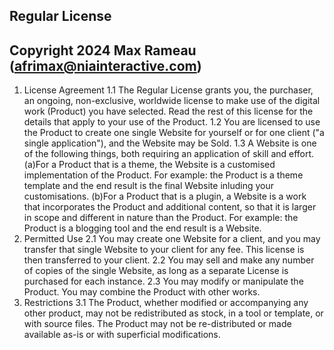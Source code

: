 ## Regular License
## Copyright 2024 Max Rameau (afrimax@niainteractive.com)

1. License Agreement
    1.1 The Regular License grants you, the purchaser, an ongoing, non-exclusive, worldwide license to make use of the digital work (Product) you have selected. Read the rest of this license for the details that apply to your use of the Product.
    1.2 You are licensed to use the Product to create one single Website for yourself or for one client ("a single application"), and the Website may be Sold.
    1.3 A Website is one of the following things, both requiring an application of skill and effort.
        (a)For a Product that is a theme, the Website is a customised implementation of the Product. For example: the Product is a theme template and the end result is the final Website inluding your customisations.
        (b)For a Product that is a plugin, a Website is a work that incorporates the Product and additional content, so that it is larger in scope and different in nature than the Product. For example: the Product is a blogging tool and the end result is a Website.
2. Permitted Use
    2.1 You may create one Website for a client, and you may transfer that single Website to your client for any fee. This license is then transferred to your client.
    2.2 You may sell and make any number of copies of the single Website, as long as a separate License is purchased for each instance.
    2.3 You may modify or manipulate the Product. You may combine the Product with other works.
3. Restrictions
    3.1 The Product, whether modified or accompanying any other product, may not be redistributed as stock, in a tool or template, or with source files. The Product may not be re-distributed or made available as-is or with superficial modifications.

